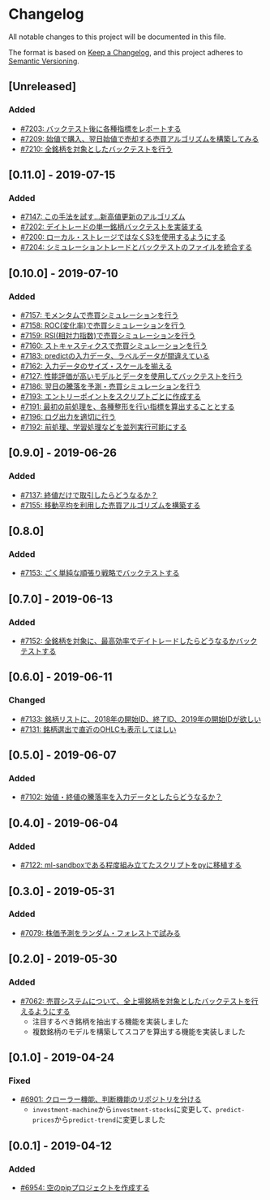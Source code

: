 # Changelog

All notable changes to this project will be documented in this file.

The format is based on [Keep a Changelog](https://keepachangelog.com/en/1.0.0/),
and this project adheres to [Semantic Versioning](https://semver.org/spec/v2.0.0.html).

## [Unreleased]

### Added

- [#7203: バックテスト後に各種指標をレポートする](https://redmine.u6k.me/issues/7203)
- [#7209: 始値で購入、翌日始値で売却する売買アルゴリズムを構築してみる](https://redmine.u6k.me/issues/7209)
- [#7210: 全銘柄を対象としたバックテストを行う](https://redmine.u6k.me/issues/7210)

## [0.11.0] - 2019-07-15

### Added

- [#7147: この手法を試す…新高値更新のアルゴリズム ](https://redmine.u6k.me/issues/7147)
- [#7202: デイトレードの単一銘柄バックテストを実装する](https://redmine.u6k.me/issues/7202)
- [#7200: ローカル・ストレージではなくS3を使用するようにする](https://redmine.u6k.me/issues/7200)
- [#7204: シミュレーショントレードとバックテストのファイルを統合する](https://redmine.u6k.me/issues/7204)

## [0.10.0] - 2019-07-10

### Added

- [#7157: モメンタムで売買シミュレーションを行う](https://redmine.u6k.me/issues/7157)
- [#7158: ROC(変化率)で売買シミュレーションを行う](https://redmine.u6k.me/issues/7158)
- [#7159: RSI(相対力指数)で売買シミュレーションを行う](https://redmine.u6k.me/issues/7159)
- [#7160: ストキャスティクスで売買シミュレーションを行う](https://redmine.u6k.me/issues/7160)
- [#7183: predictの入力データ、ラベルデータが間違えている](https://redmine.u6k.me/issues/7183)
- [#7162: 入力データのサイズ・スケールを揃える](https://redmine.u6k.me/issues/7162)
- [#7127: 性能評価が高いモデルとデータを使用してバックテストを行う](https://redmine.u6k.me/issues/7127)
- [#7186: 翌日の騰落を予測・売買シミュレーションを行う](https://redmine.u6k.me/issues/7186)
- [#7193: エントリーポイントをスクリプトごとに作成する](https://redmine.u6k.me/issues/7193)
- [#7191: 最初の前処理を、各種整形を行い指標を算出することとする](https://redmine.u6k.me/issues/7191)
- [#7196: ログ出力を適切に行う](https://redmine.u6k.me/issues/7196)
- [#7192: 前処理、学習処理などを並列実行可能にする](https://redmine.u6k.me/issues/7192)

## [0.9.0] - 2019-06-26

### Added

- [#7137: 終値だけで取引したらどうなるか？](https://redmine.u6k.me/issues/7137)
- [#7155: 移動平均を利用した売買アルゴリズムを構築する](https://redmine.u6k.me/issues/7155)

## [0.8.0]

### Added

- [#7153: ごく単純な順張り戦略でバックテストする](https://redmine.u6k.me/issues/7153)

## [0.7.0] - 2019-06-13

### Added

- [#7152: 全銘柄を対象に、最高効率でデイトレードしたらどうなるかバックテストする](https://redmine.u6k.me/issues/7152)

## [0.6.0] - 2019-06-11

### Changed

- [#7133: 銘柄リストに、2018年の開始ID、終了ID、2019年の開始IDが欲しい](https://redmine.u6k.me/issues/7133)
- [#7131: 銘柄選出で直近のOHLCも表示してほしい](https://redmine.u6k.me/issues/7131)

## [0.5.0] - 2019-06-07

### Added

- [#7102: 始値・終値の騰落率を入力データとしたらどうなるか？](https://redmine.u6k.me/issues/7102)

## [0.4.0] - 2019-06-04

### Added

- [#7122: ml-sandboxである程度組み立てたスクリプトをpyに移植する](https://redmine.u6k.me/issues/7122)

## [0.3.0] - 2019-05-31

### Added

- [#7079: 株価予測をランダム・フォレストで試みる](https://redmine.u6k.me/issues/7079)

## [0.2.0] - 2019-05-30

### Added

- [#7062: 売買システムについて、全上場銘柄を対象としたバックテストを行えるようにする](https://redmine.u6k.me/issues/7062)
    - 注目するべき銘柄を抽出する機能を実装しました
    - 複数銘柄のモデルを構築してスコアを算出する機能を実装しました

## [0.1.0] - 2019-04-24

### Fixed

- [#6901: クローラー機能、判断機能のリポジトリを分ける](https://redmine.u6k.me/issues/6901)
    - `investment-machine`から`investment-stocks`に変更して、`predict-prices`から`predict-trend`に変更しました

## [0.0.1] - 2019-04-12

### Added

- [#6954: 空のpipプロジェクトを作成する](https://redmine.u6k.me/issues/6954)
